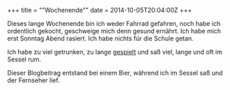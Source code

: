 +++
title = "\"Wochenende\""
date = 2014-10-05T20:04:00Z
+++

Dieses lange Wochenende bin ich weder Fahrrad gefahren, noch habe ich ordentlich gekocht, geschweige mich denn gesund ernährt. Ich habe mich erst Sonntag Abend rasiert. Ich habe nichts für die Schule getan.

Ich habe zu viel getrunken, zu lange [gespielt](https://de.wikipedia.org/wiki/Patrizier_%28Computerspiel%29#Patrizier_2) und saß viel, lange und oft im Sessel rum.

Dieser Blogbeitrag entstand bei einem Bier, während ich im Sessel saß und der Fernseher lief.

